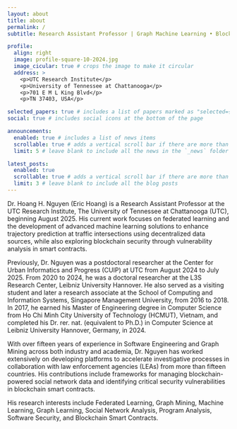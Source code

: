 ```yaml
---
layout: about
title: about
permalink: /
subtitle: Research Assistant Professor | Graph Machine Learning • Blockchain Security • Smart Transportation | <a href='https://www.utc.edu/research/research-institute'>UTC Research Institute, The University of Tennessee at Chattanooga</a>.

profile:
  align: right
  image: profile-square-10-2024.jpg
  image_cicular: true # crops the image to make it circular
  address: >
    <p>UTC Research Institute</p>
    <p>University of Tennessee at Chattanooga</p>
    <p>701 E M L King Blvd</p>
    <p>TN 37403, USA</p>

selected_papers: true # includes a list of papers marked as "selected={true}"
social: true # includes social icons at the bottom of the page

announcements:
  enabled: true # includes a list of news items
  scrollable: true # adds a vertical scroll bar if there are more than 3 news items
  limit: 5 # leave blank to include all the news in the `_news` folder

latest_posts:
  enabled: true
  scrollable: true # adds a vertical scroll bar if there are more than 3 new posts items
  limit: 3 # leave blank to include all the blog posts
---
```


Dr. Hoang H. Nguyen (Eric Hoang) is a Research Assistant Professor at the UTC Research Institute, The University of Tennessee at Chattanooga (UTC), beginning August 2025. His current work focuses on federated learning and the development of advanced machine learning solutions to enhance trajectory prediction at traffic intersections using decentralized data sources, while also exploring blockchain security through vulnerability analysis in smart contracts.

Previously, Dr. Nguyen was a postdoctoral researcher at the Center for Urban Informatics and Progress (CUIP) at UTC from August 2024 to July 2025. From 2020 to 2024, he was a doctoral researcher at the L3S Research Center, Leibniz University Hannover. He also served as a visiting student and later a research associate at the School of Computing and Information Systems, Singapore Management University, from 2016 to 2018. In 2017, he earned his Master of Engineering degree in Computer Science from Ho Chi Minh City University of Technology (HCMUT), Vietnam, and completed his Dr. rer. nat. (equivalent to Ph.D.) in Computer Science at Leibniz University Hannover, Germany, in 2024.

With over fifteen years of experience in Software Engineering and Graph Mining across both industry and academia, Dr. Nguyen has worked extensively on developing platforms to accelerate investigative processes in collaboration with law enforcement agencies (LEAs) from more than fifteen countries. His contributions include frameworks for managing blockchain-powered social network data and identifying critical security vulnerabilities in blockchain smart contracts.

His research interests include Federated Learning, Graph Mining, Machine Learning, Graph Learning, Social Network Analysis, Program Analysis, Software Security, and Blockchain Smart Contracts.
